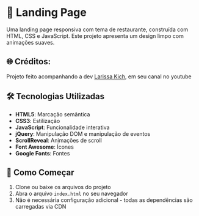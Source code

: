 # 🍔 Landing Page

Uma landing page responsiva com tema de restaurante, construída com HTML, CSS e JavaScript. Este projeto apresenta um design limpo com animações suaves.

## 🌐 Créditos:
Projeto feito acompanhando a dev <a href="https://github.com/Larissakich">Larissa Kich</a>, em seu canal no youtube

## 🛠️ Tecnologias Utilizadas

- **HTML5**: Marcação semântica
- **CSS3**: Estilização
- **JavaScript**: Funcionalidade interativa
- **jQuery**: Manipulação DOM e manipulação de eventos
- **ScrollReveal**: Animações de scroll
- **Font Awesome**: Ícones
- **Google Fonts**: Fontes

## 🚀 Como Começar

1. Clone ou baixe os arquivos do projeto
2. Abra o arquivo `index.html` no seu navegador
3. Não é necessária configuração adicional - todas as dependências são carregadas via CDN

